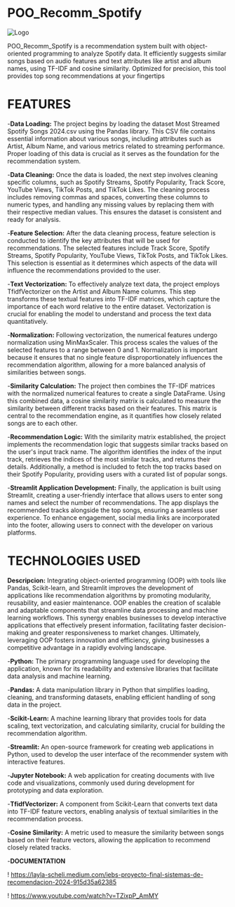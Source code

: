# POO_Recomm_Spotify

![Logo](https://www.pngkit.com/png/detail/22-225664_listen-on-spotify-png.png)

POO_Recomm_Spotify is a recommendation system built with object-oriented programming to analyze Spotify data. It efficiently suggests similar songs based on audio features and text attributes like artist and album names, using TF-IDF and cosine similarity. Optimized for precision, this tool provides top song recommendations at your fingertips

# FEATURES

-**Data Loading:** The project begins by loading the dataset Most Streamed Spotify Songs 2024.csv using the Pandas library. This CSV file contains essential information about various songs, including attributes such as Artist, Album Name, and various metrics related to streaming performance. Proper loading of this data is crucial as it serves as the foundation for the recommendation system.

-**Data Cleaning:** Once the data is loaded, the next step involves cleaning specific columns, such as Spotify Streams, Spotify Popularity, Track Score, YouTube Views, TikTok Posts, and TikTok Likes. The cleaning process includes removing commas and spaces, converting these columns to numeric types, and handling any missing values by replacing them with their respective median values. This ensures the dataset is consistent and ready for analysis.

-**Feature Selection:** After the data cleaning process, feature selection is conducted to identify the key attributes that will be used for recommendations. The selected features include Track Score, Spotify Streams, Spotify Popularity, YouTube Views, TikTok Posts, and TikTok Likes. This selection is essential as it determines which aspects of the data will influence the recommendations provided to the user.

-**Text Vectorization:** To effectively analyze text data, the project employs TfidfVectorizer on the Artist and Album Name columns. This step transforms these textual features into TF-IDF matrices, which capture the importance of each word relative to the entire dataset. Vectorization is crucial for enabling the model to understand and process the text data quantitatively.

-**Normalization:** Following vectorization, the numerical features undergo normalization using MinMaxScaler. This process scales the values of the selected features to a range between 0 and 1. Normalization is important because it ensures that no single feature disproportionately influences the recommendation algorithm, allowing for a more balanced analysis of similarities between songs.

-**Similarity Calculation:** The project then combines the TF-IDF matrices with the normalized numerical features to create a single DataFrame. Using this combined data, a cosine similarity matrix is calculated to measure the similarity between different tracks based on their features. This matrix is central to the recommendation engine, as it quantifies how closely related songs are to each other.

-**Recommendation Logic:** With the similarity matrix established, the project implements the recommendation logic that suggests similar tracks based on the user's input track name. The algorithm identifies the index of the input track, retrieves the indices of the most similar tracks, and returns their details. Additionally, a method is included to fetch the top tracks based on their Spotify Popularity, providing users with a curated list of popular songs.

-**Streamlit Application Development:** Finally, the application is built using Streamlit, creating a user-friendly interface that allows users to enter song names and select the number of recommendations. The app displays the recommended tracks alongside the top songs, ensuring a seamless user experience. To enhance engagement, social media links are incorporated into the footer, allowing users to connect with the developer on various platforms.

# TECHNOLOGIES USED

**Descripcion:** Integrating object-oriented programming (OOP) with tools like Pandas, Scikit-learn, and Streamlit improves the development of applications like recommendation algorithms by promoting modularity, reusability, and easier maintenance. OOP enables the creation of scalable and adaptable components that streamline data processing and machine learning workflows. This synergy enables businesses to develop interactive applications that effectively present information, facilitating faster decision-making and greater responsiveness to market changes. Ultimately, leveraging OOP fosters innovation and efficiency, giving businesses a competitive advantage in a rapidly evolving landscape.

-**Python:** The primary programming language used for developing the application, known for its readability and extensive libraries that facilitate data analysis and machine learning.

-**Pandas:** A data manipulation library in Python that simplifies loading, cleaning, and transforming datasets, enabling efficient handling of song data in the project.

-**Scikit-Learn:** A machine learning library that provides tools for data scaling, text vectorization, and calculating similarity, crucial for building the recommendation algorithm.

-**Streamlit:** An open-source framework for creating web applications in Python, used to develop the user interface of the recommender system with interactive features.

-**Jupyter Notebook:** A web application for creating documents with live code and visualizations, commonly used during development for prototyping and data exploration.

-**TfidfVectorizer:** A component from Scikit-Learn that converts text data into TF-IDF feature vectors, enabling analysis of textual similarities in the recommendation process.

-**Cosine Similarity:** A metric used to measure the similarity between songs based on their feature vectors, allowing the application to recommend closely related tracks.

-**DOCUMENTATION**

! https://layla-scheli.medium.com/iebs-proyecto-final-sistemas-de-recomendacion-2024-915d35a62385

! https://www.youtube.com/watch?v=TZixpP_AmMY
